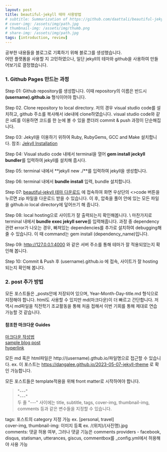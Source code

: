 ```yaml
---
layout: post
title: beautiful-jekyll 테마 사용방법
# subtitle: Summarization of https://github.com/daattali/beautiful-jekyll README.md
# cover-img: /assets/img/path.jpg
# thumbnail-img: /assets/img/thumb.png
# share-img: /assets/img/path.jpg
tags: [introduction, review]
---
```


공부한 내용들을 블로그로 기록하기 위해 블로그를 생성했습니다. \
어떤 플랫폼을 사용할 지 고민하였으나, 일단 jekyll의 테마와 github을 사용하여 만들어보기로 결정했습니다. 

### 1. Github Pages 만드는 과정

Step 01: Github repository를 생성합니다. 이때 repository의 이름은 반드시 **(username).github.io** 형식이어야 합니다.

Step 02. Clone repository to local directory. 
저의 경우 visual studio code를 설치하고, github 주소를 복사해서 ide내에 clone하였습니다. visual studio code와 같은 idE를 이용하면 코드를 한 눈에 볼 수 있을 뿐더러 commit & push 과정이 단순해집니다.

Step 03: Jekyll을 이용하기 위하여 Ruby, RubyGems, GCC and Make 설치합니다. 참조: [Jekyll Installation](https://jekyllrb.com/docs/installation/)

Step 04: Visual studio code 내에서 terminal을 열어 **gem install jeckyll bundler**를 입력하여 jekyll를 설치해 줍시다.

Step 05: terminal 내에서 **jekyll new ./**를 입력하여 jekyll을 생성합니다.

Step 06: terminal 내에서 **bundle install** 입력, bundle 설치합니다.

Step 07: [beautiful-jekyll 테마 다운로드](https://github.com/daattali/beautiful-jekyll) 에 접속하여 화면 우상단의 <>code 버튼을 누르면 zip 파일을 다운로드 받을 수 있습니다. 이 후, 압축을 풀어 안에 있는 모든 파일을 github.io local directory에 덮어쓰기 해 줍니다.

Step 08: local hosting으로 사이트가 잘 출력되는지 확인해봅니다. \ 마찬가지로 terminal 내에서 **bundle exec jekyll serve**를 입력해줍니다. 과정 중 dependency관련 error가 나오는 경우, 빠져있는 dependencies를 추가로 설치하여 debugging해 줄 수 있습니다. 이 때 command는 gem install (dependency_name)입니다.

Step 09:  http://127.0.0.1:4000 와 같은 서버 주소를 통해 테마가 잘 적용되었는지 확인해 봅니다.

Step 10: Commit & Push 후 (username).github.io 에 접속, 사이트가 잘 hosting 되는지 확인해 봅니다.

### 2. post 추가 방법

모든 포스트들은 _posts안에 저장되어 있으며, Year-Month-Day-title.md 형식으로 지정해야 합니다. html도 사용할 수 있지만 md(마크다운)이 더 빠르고 간단합니다. 저 역시 md파일을 직전학기 조교활동을 통해 처음 접해서 이번 기회를 통해 제대로 연습 가능할 것 같습니다.

#### 참조한 마크다운 Guides

[마크다운 작성법](https://gist.github.com/ihoneymon/652be052a0727ad59601)\
[sample blog post](_posts\2020-02-28-test-markdown.md)\
[hyperlink](https://anvilproject.org/guides/content/creating-links)

모든 md 혹은 html파일은 http://(username).gthub.io/파일명으로 접근할 수 있습니다.
ex. 이 포스트는 https://dangalee.github.io/2023-05-07-jekyll-theme 로 확인 가능합니다.

모든 포스트들은 template적용을 위해 front matter로 시작하여야 합니다.
> "---" \
> "---" \
> 두 줄 "---" 사이에는 title, subtitle, tags, cover-img, thumbnail-img, comments 등과 같은 변수들을 지정할 수 있습니다.

tags: 포스트의 category 지정 가능 ex. [personal, travel] \
cover-img, thumbnail-img: 이미지 등록 ex. /(위치)/(사진명).jpg \
comments: 댓글 허용 여부, 그러나 댓글 기능은 comments providers - facebook, disqus, statisman, utterances, giscus, commentbox를 _config.yml에서 허용해야 사용 가능







